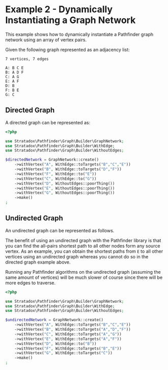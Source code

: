 # Example 2 - Dynamically Instantiating a Graph Network

This example shows how to dynamically instantiate a Pathfinder graph network using an array of vertex pairs.

Given the following graph represented as an adjacency list:

```
7 vertices, 7 edges

A: B C E
B: A D F
C: A G
E: A F
D: B
F: B E
G: C
```

## Directed Graph

A directed graph can be represented as:

```php
<?php

use Stratadox\Pathfinder\Graph\Builder\GraphNetwork;
use Stratadox\Pathfinder\Graph\Builder\WithEdge;
use Stratadox\Pathfinder\Graph\Builder\WithoutEdges;

$directedNetwork = GraphNetwork::create()
    ->withVertex("A", WithEdge::toTargets("B","C","E"))
    ->withVertex("B", WithEdge::toTargets("D","F"))
    ->withVertex("F", WithEdge::to("E"))
    ->withVertex("C", WithEdge::to("G"))
    ->withVertex("D", WithoutEdges::poorThing())
    ->withVertex("E", WithoutEdges::poorThing())
    ->withVertex("G", WithoutEdges::poorThing())
    ->make()
;
```

## Undirected Graph

An undirected graph can be represented as follows. 

The benefit of using an undirected graph with the Pathfinder library is that you can find the all-pairs shortest path to all other nodes form any source vertex. As an example, you can obtain the shortest paths from `E` to all other vertices using an undirected graph whereas you cannot do so in the directed graph example above.

Running any Pathfinder algorithms on the undirected graph (assuming the same amount of vertices) will be much slower of course since there will be more edges to traverse.

```php
<?php

use Stratadox\Pathfinder\Graph\Builder\GraphNetwork;
use Stratadox\Pathfinder\Graph\Builder\WithEdge;
use Stratadox\Pathfinder\Graph\Builder\WithoutEdges;

$undirectedNetwork = GraphNetwork::create()
    ->withVertex("A", WithEdge::toTargets("B","C","E"))
    ->withVertex("B", WithEdge::toTargets("A","D","F"))
    ->withVertex("C", WithEdge::toTargets("A","G"))
    ->withVertex("E", WithEdge::toTargets("A","F"))
    ->withVertex("D", WithEdge::to("B"))
    ->withVertex("F", WithEdge::toTargets("B","E"))
    ->withVertex("G", WithEdge::toTargets("C"))
    ->make()
;
```
